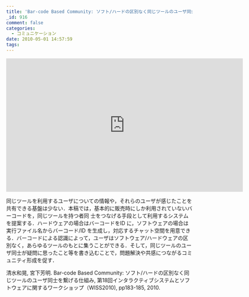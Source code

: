 ```yaml
---
title: 'Bar-code Based Community: ソフト/ハードの区別なく同じツールのユーザ同士を繋げる仕組み'
_id: 916
comment: false
categories:
  - コミュニケーション
date: 2010-05-01 14:57:59
tags:
---
```



<iframe width="640" height="360" src="https://www.youtube.com/embed/e7HBCmbnOSs?feature=player_embedded" frameborder="0" allowfullscreen></iframe>

<!--more-->
同じツールを利用するユーザについての情報や，それらのユーザが感じたことを共有できる基盤は少ない．本稿では，基本的に販売時にしか利用されていないバーコードを，同じツールを持つ者同 士をつなげる手段として利用するシステムを提案する．ハードウェアの場合はバーコードをID に，ソフトウェアの場合は実行ファイル名からバーコード/ID を生成し，対応するチャット空間を用意できる．バーコードによる認識によって，ユーザはソフトウェア/ハードウェアの区別なく，あらゆるツールのもとに集うことができる．そして，同じツールのユーザ同士が疑問に思ったこと等を書き込むことで，問題解決や共感につながるコミュニティ形成を促す．

清水和晃, 宮下芳明. Bar-code Based Community: ソフト/ハードの区別なく同じツールのユーザ同士を繋げる仕組み, 第18回インタラクティブシステムとソフトウェアに関するワークショップ（WISS2010), pp183-185, 2010.
